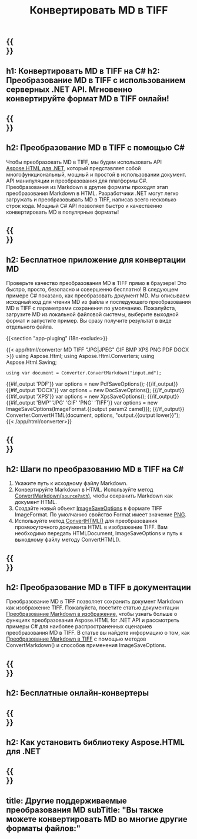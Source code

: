 ﻿---
translation: true
template: /templates/_template-conversion-child.md
title: Конвертировать MD в TIFF
description: Пример кода C# для преобразования MD в TIFF. Легко используйте API в любом приложении .NET. Попробуйте онлайн-конвертер MD в TIFF бесплатно!
url: /net/conversion/md-to-tiff/
family: html
platformtag: net
feature: conversion
informat: MD
outformat: TIFF
otherformats: PDF DOCX XPS BMP GIF PNG JPEG HTML
---

{{<section banner>}}
---
h1: Конвертировать MD в TIFF на C#
h2: Преобразование MD в TIFF с использованием серверных .NET API. Мгновенно конвертируйте формат MD в TIFF онлайн!
---

{{<section overview>}}
---
h2: Преобразование MD в TIFF с помощью C#
---

Чтобы преобразовать MD в TIFF, мы будем использовать API [Aspose.HTML для .NET](https://products.aspose.com/html/net/), который представляет собой многофункциональный, мощный и простой в использовании документ. API манипуляции и преобразования для платформы C#. Преобразования из Markdown в другие форматы проходят этап преобразования Markdown в HTML. Разработчики .NET могут легко загружать и преобразовывать MD в TIFF, написав всего несколько строк кода. Мощный C# API позволяет быстро и качественно конвертировать MD в популярные форматы!

{{<section demos>}}
---
h2: Бесплатное приложение для конвертации MD
---

Проверьте качество преобразования MD в TIFF прямо в браузере! Это быстро, просто, безопасно и совершенно бесплатно! В следующем примере C# показано, как преобразовать документ MD. Мы описываем исходный код для чтения MD из файла и последующего преобразования MD в TIFF с параметрами сохранения по умолчанию. Пожалуйста, загрузите MD из локальной файловой системы, выберите выходной формат и запустите пример. Вы сразу получите результат в виде отдельного файла.

{{<section "app-pluging" i18n-exclude>}}

{{< app/html/converter MD TIFF "JPG|JPEG" GIF BMP XPS PNG PDF DOCX >}}
using Aspose.Html;
using Aspose.Html.Converters;
using Aspose.Html.Saving;

    using var document = Converter.ConvertMarkdown("input.md");
{{#if_output 'PDF'}}
    var options = new PdfSaveOptions();
{{/if_output}}
{{#if_output 'DOCX'}}
    var options = new DocSaveOptions();
{{/if_output}}
{{#if_output 'XPS'}}
    var options = new XpsSaveOptions();
{{/if_output}}
{{#if_output 'BMP' 'JPG' 'GIF' 'PNG' 'TIFF'}}
    var options = new ImageSaveOptions(ImageFormat.{{output param2 camel}});
{{/if_output}}
    Converter.ConvertHTML(document, options, "output.{{output lower}}");   
{{< /app/html/converter>}}


{{<section steps>}}
---
h2: Шаги по преобразованию MD в TIFF на C#
---

1. Укажите путь к исходному файлу Markdown.
1. Конвертируйте Markdown в HTML. Используйте метод [ConvertMarkdown(`sourcePath`)](https://apireference.aspose.com/html/net/aspose.html.converters.converter/convertmarkdown/methods/4), чтобы сохранить Markdown как документ HTML.
1. Создайте новый объект [ImageSaveOptions](https://apireference.aspose.com/html/net/aspose.html.saving/imagesaveoptions) в формате TIFF ImageFormat. По умолчанию свойство Format имеет значение [PNG](https://apireference.aspose.com/html/net/aspose.html.rendering.image/imageformat).
1. Используйте метод [ConvertHTML()](https://apireference.aspose.com/html/net/aspose.html.converters/converter/converthtml/) для преобразования промежуточного документа HTML в изображение TIFF. Вам необходимо передать HTMLDocument, ImageSaveOptions и путь к выходному файлу методу ConvertHTML().

{{<section documentation>}}
---
h2: Преобразование MD в TIFF в документации
---

Преобразование MD в TIFF позволяет сохранить документ Markdown как изображение TIFF. Пожалуйста, посетите статью документации [Преобразование Markdown в изображение,](https://docs.aspose.com/html/net/converting-between-formats/markdown-to-image/) чтобы узнать больше о функциях преобразования Aspose.HTML for .NET API и рассмотреть примеры C# для наиболее распространенных сценариев преобразования MD в TIFF. В статье вы найдете информацию о том, как <a href="https://docs.aspose.com/html/net/converting-between-formats/markdown-to-image/#convert-markdown-to-tiff " target="_blank">Преобразование Markdown в TIFF</a> с помощью методов ConvertMarkdown() и способов применения ImageSaveOptions.

{{<section online-converters>}}
---
h2: Бесплатные онлайн-конвертеры
---

{{<section get-started>}}
---
h2: Как установить библиотеку Aspose.HTML для .NET
---

{{<section other-conversions>}}
---
title: Другие поддерживаемые преобразования MD
subTitle: "Вы также можете конвертировать MD во многие другие форматы файлов:"
---